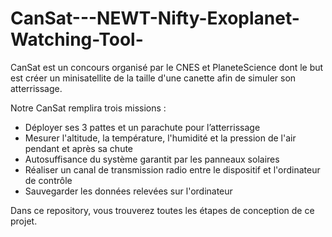 # CanSat---NEWT-Nifty-Exoplanet-Watching-Tool-

CanSat est un concours organisé par le CNES et PlaneteScience dont le but est créer un minisatellite de la taille d'une canette afin de simuler son atterrissage.

Notre CanSat remplira trois missions :

- Déployer ses 3 pattes et un parachute pour l’atterrissage
- Mesurer l'altitude, la température, l'humidité et la pression de l'air pendant et après sa chute
- Autosuffisance du système garantit par les panneaux solaires
- Réaliser un canal de transmission radio entre le dispositif et l'ordinateur de contrôle
- Sauvegarder les données relevées sur l'ordinateur

Dans ce repository, vous trouverez toutes les étapes de conception de ce projet.


